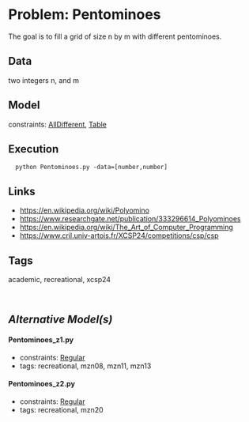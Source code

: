 # Problem: Pentominoes

The goal is to fill a grid of size n by m with different pentominoes.

## Data
  two integers n, and m

## Model
  constraints: [AllDifferent](https://pycsp.org/documentation/constraints/AllDifferent), [Table](https://pycsp.org/documentation/constraints/Table)

## Execution
```
  python Pentominoes.py -data=[number,number]
```

## Links
  - https://en.wikipedia.org/wiki/Polyomino
  - https://www.researchgate.net/publication/333296614_Polyominoes
  - https://en.wikipedia.org/wiki/The_Art_of_Computer_Programming
  - https://www.cril.univ-artois.fr/XCSP24/competitions/csp/csp

## Tags
  academic, recreational, xcsp24

<br />

## _Alternative Model(s)_

#### Pentominoes_z1.py
 - constraints: [Regular](https://pycsp.org/documentation/constraints/Regular)
 - tags: recreational, mzn08, mzn11, mzn13
#### Pentominoes_z2.py
 - constraints: [Regular](https://pycsp.org/documentation/constraints/Regular)
 - tags: recreational, mzn20
